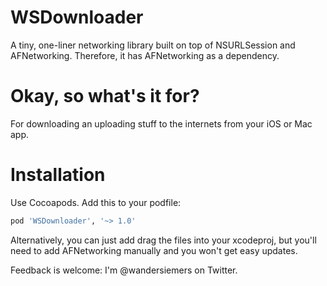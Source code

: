 WSDownloader
============

A tiny, one-liner networking library built on top of NSURLSession and AFNetworking. Therefore, it has AFNetworking as a dependency.

Okay, so what's it for?
=====
For downloading an uploading stuff to the internets from your iOS or Mac app.

Installation
=====
Use Cocoapods. Add this to your podfile:
```ruby
pod 'WSDownloader', '~> 1.0'
```

Alternatively, you can just add drag the files into your xcodeproj, but you'll need to add AFNetworking manually and you won't get easy updates.

Feedback is welcome: I'm @wandersiemers on Twitter.
